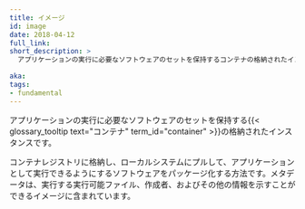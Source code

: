 ```yaml
---
title: イメージ
id: image
date: 2018-04-12
full_link:
short_description: >
  アプリケーションの実行に必要なソフトウェアのセットを保持するコンテナの格納されたインスタンスです。

aka:
tags:
- fundamental
---
```

 アプリケーションの実行に必要なソフトウェアのセットを保持する{{< glossary_tooltip text="コンテナ"  term_id="container" >}}の格納されたインスタンスです。

<!--more-->

コンテナレジストリに格納し、ローカルシステムにプルして、アプリケーションとして実行できるようにするソフトウェアをパッケージ化する方法です。メタデータは、実行する実行可能ファイル、作成者、およびその他の情報を示すことができるイメージに含まれています。

